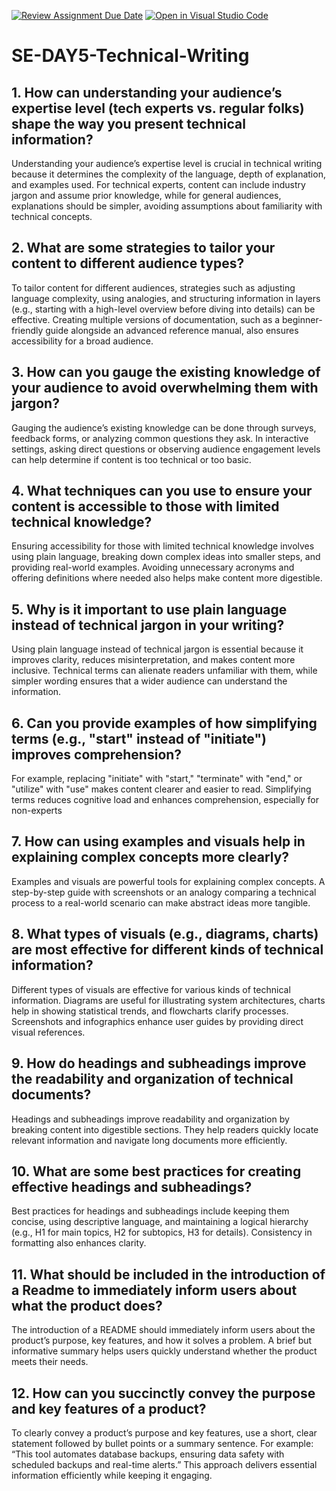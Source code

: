 [![Review Assignment Due Date](https://classroom.github.com/assets/deadline-readme-button-22041afd0340ce965d47ae6ef1cefeee28c7c493a6346c4f15d667ab976d596c.svg)](https://classroom.github.com/a/zsAR-pyY)
[![Open in Visual Studio Code](https://classroom.github.com/assets/open-in-vscode-2e0aaae1b6195c2367325f4f02e2d04e9abb55f0b24a779b69b11b9e10269abc.svg)](https://classroom.github.com/online_ide?assignment_repo_id=19005146&assignment_repo_type=AssignmentRepo)
# SE-DAY5-Technical-Writing
## 1. How can understanding your audience’s expertise level (tech experts vs. regular folks) shape the way you present technical information?
Understanding your audience’s expertise level is crucial in technical writing because it determines the complexity of the language, depth of explanation, and examples used. 
For technical experts, content can include industry jargon and assume prior knowledge, while for general audiences, explanations should be simpler, avoiding assumptions about familiarity with technical concepts.

## 2. What are some strategies to tailor your content to different audience types?
To tailor content for different audiences, strategies such as adjusting language complexity, using analogies, and structuring information in layers (e.g., starting with a high-level overview before diving into details) can be effective. 
Creating multiple versions of documentation, such as a beginner-friendly guide alongside an advanced reference manual, also ensures accessibility for a broad audience.

## 3. How can you gauge the existing knowledge of your audience to avoid overwhelming them with jargon?
Gauging the audience’s existing knowledge can be done through surveys, feedback forms, or analyzing common questions they ask. 
In interactive settings, asking direct questions or observing audience engagement levels can help determine if content is too technical or too basic.

## 4. What techniques can you use to ensure your content is accessible to those with limited technical knowledge?
Ensuring accessibility for those with limited technical knowledge involves using plain language, breaking down complex ideas into smaller steps, and providing real-world examples.
Avoiding unnecessary acronyms and offering definitions where needed also helps make content more digestible.

## 5. Why is it important to use plain language instead of technical jargon in your writing?
Using plain language instead of technical jargon is essential because it improves clarity, reduces misinterpretation, and makes content more inclusive. 
Technical terms can alienate readers unfamiliar with them, while simpler wording ensures that a wider audience can understand the information.

## 6. Can you provide examples of how simplifying terms (e.g., "start" instead of "initiate") improves comprehension?
For example, replacing "initiate" with "start," "terminate" with "end," or "utilize" with "use" makes content clearer and easier to read. 
Simplifying terms reduces cognitive load and enhances comprehension, especially for non-experts

## 7. How can using examples and visuals help in explaining complex concepts more clearly?
Examples and visuals are powerful tools for explaining complex concepts. A step-by-step guide with screenshots or an analogy comparing a technical process to a real-world scenario can make abstract ideas more tangible.

## 8. What types of visuals (e.g., diagrams, charts) are most effective for different kinds of technical information?
Different types of visuals are effective for various kinds of technical information. Diagrams are useful for illustrating system architectures, charts help in showing statistical trends, and flowcharts clarify processes. 
Screenshots and infographics enhance user guides by providing direct visual references.

## 9. How do headings and subheadings improve the readability and organization of technical documents?
Headings and subheadings improve readability and organization by breaking content into digestible sections. 
They help readers quickly locate relevant information and navigate long documents more efficiently.

## 10. What are some best practices for creating effective headings and subheadings?
Best practices for headings and subheadings include keeping them concise, using descriptive language, and maintaining a logical hierarchy (e.g., H1 for main topics, H2 for subtopics, H3 for details). Consistency in formatting also enhances clarity.

## 11. What should be included in the introduction of a Readme to immediately inform users about what the product does?
The introduction of a README should immediately inform users about the product’s purpose, key features, and how it solves a problem. A brief but informative summary helps users quickly understand whether the product meets their needs.

## 12. How can you succinctly convey the purpose and key features of a product?
To clearly convey a product’s purpose and key features, use a short, clear statement followed by bullet points or a summary sentence. 
For example: “This tool automates database backups, ensuring data safety with scheduled backups and real-time alerts.” This approach delivers essential information efficiently while keeping it engaging.
